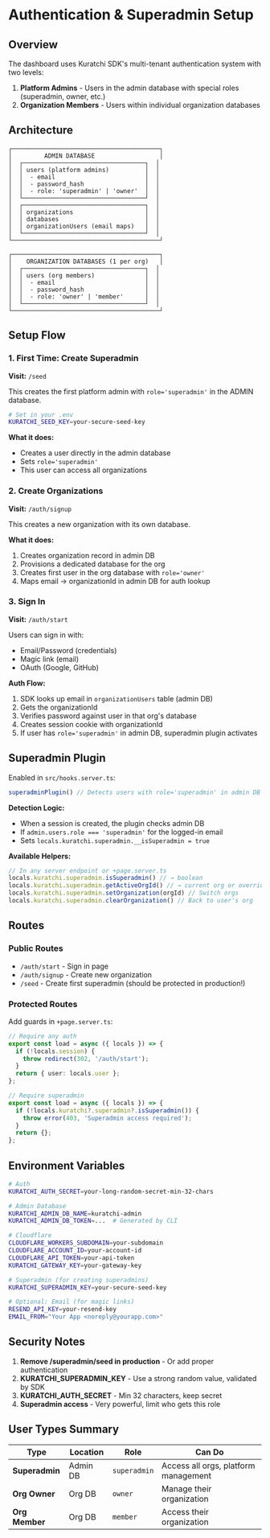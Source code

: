 # Authentication & Superadmin Setup

## Overview

The dashboard uses Kuratchi SDK's multi-tenant authentication system with two levels:

1. **Platform Admins** - Users in the admin database with special roles (superadmin, owner, etc.)
2. **Organization Members** - Users within individual organization databases

## Architecture

```
┌─────────────────────────────────────────┐
│         ADMIN DATABASE                  │
│  ┌──────────────────────────────────┐  │
│  │ users (platform admins)          │  │
│  │  - email                         │  │
│  │  - password_hash                 │  │
│  │  - role: 'superadmin' | 'owner'  │  │
│  └──────────────────────────────────┘  │
│  ┌──────────────────────────────────┐  │
│  │ organizations                    │  │
│  │ databases                        │  │
│  │ organizationUsers (email maps)   │  │
│  └──────────────────────────────────┘  │
└─────────────────────────────────────────┘

┌─────────────────────────────────────────┐
│    ORGANIZATION DATABASES (1 per org)   │
│  ┌──────────────────────────────────┐  │
│  │ users (org members)              │  │
│  │  - email                         │  │
│  │  - password_hash                 │  │
│  │  - role: 'owner' | 'member'      │  │
│  └──────────────────────────────────┘  │
└─────────────────────────────────────────┘
```

## Setup Flow

### 1. First Time: Create Superadmin

**Visit:** `/seed`

This creates the first platform admin with `role='superadmin'` in the ADMIN database.

```bash
# Set in your .env
KURATCHI_SEED_KEY=your-secure-seed-key
```

**What it does:**
- Creates a user directly in the admin database
- Sets `role='superadmin'`
- This user can access all organizations

### 2. Create Organizations

**Visit:** `/auth/signup`

This creates a new organization with its own database.

**What it does:**
1. Creates organization record in admin DB
2. Provisions a dedicated database for the org
3. Creates first user in the org database with `role='owner'`
4. Maps email → organizationId in admin DB for auth lookup

### 3. Sign In

**Visit:** `/auth/start`

Users can sign in with:
- Email/Password (credentials)
- Magic link (email)
- OAuth (Google, GitHub)

**Auth Flow:**
1. SDK looks up email in `organizationUsers` table (admin DB)
2. Gets the organizationId
3. Verifies password against user in that org's database
4. Creates session cookie with organizationId
5. If user has `role='superadmin'` in admin DB, superadmin plugin activates

## Superadmin Plugin

Enabled in `src/hooks.server.ts`:

```typescript
superadminPlugin() // Detects users with role='superadmin' in admin DB
```

**Detection Logic:**
- When a session is created, the plugin checks admin DB
- If `admin.users.role === 'superadmin'` for the logged-in email
- Sets `locals.kuratchi.superadmin.__isSuperadmin = true`

**Available Helpers:**
```typescript
// In any server endpoint or +page.server.ts
locals.kuratchi.superadmin.isSuperadmin() // → boolean
locals.kuratchi.superadmin.getActiveOrgId() // → current org or override
locals.kuratchi.superadmin.setOrganization(orgId) // Switch orgs
locals.kuratchi.superadmin.clearOrganization() // Back to user's org
```

## Routes

### Public Routes
- `/auth/start` - Sign in page
- `/auth/signup` - Create new organization
- `/seed` - Create first superadmin (should be protected in production!)

### Protected Routes
Add guards in `+page.server.ts`:

```typescript
// Require any auth
export const load = async ({ locals }) => {
  if (!locals.session) {
    throw redirect(302, '/auth/start');
  }
  return { user: locals.user };
};

// Require superadmin
export const load = async ({ locals }) => {
  if (!locals.kuratchi?.superadmin?.isSuperadmin()) {
    throw error(403, 'Superadmin access required');
  }
  return {};
};
```

## Environment Variables

```bash
# Auth
KURATCHI_AUTH_SECRET=your-long-random-secret-min-32-chars

# Admin Database
KURATCHI_ADMIN_DB_NAME=kuratchi-admin
KURATCHI_ADMIN_DB_TOKEN=...  # Generated by CLI

# Cloudflare
CLOUDFLARE_WORKERS_SUBDOMAIN=your-subdomain
CLOUDFLARE_ACCOUNT_ID=your-account-id
CLOUDFLARE_API_TOKEN=your-api-token
KURATCHI_GATEWAY_KEY=your-gateway-key

# Superadmin (for creating superadmins)
KURATCHI_SUPERADMIN_KEY=your-secure-seed-key

# Optional: Email (for magic links)
RESEND_API_KEY=your-resend-key
EMAIL_FROM="Your App <noreply@yourapp.com>"
```

## Security Notes

1. **Remove /superadmin/seed in production** - Or add proper authentication
2. **KURATCHI_SUPERADMIN_KEY** - Use a strong random value, validated by SDK
3. **KURATCHI_AUTH_SECRET** - Min 32 characters, keep secret
4. **Superadmin access** - Very powerful, limit who gets this role

## User Types Summary

| Type | Location | Role | Can Do |
|------|----------|------|--------|
| **Superadmin** | Admin DB | `superadmin` | Access all orgs, platform management |
| **Org Owner** | Org DB | `owner` | Manage their organization |
| **Org Member** | Org DB | `member` | Access their organization |
